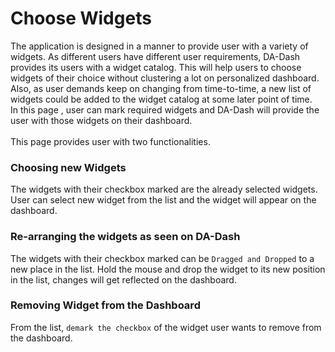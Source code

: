 # Choose Widgets

The application is designed in a manner to provide user with a variety of widgets. As different users have different user requirements, DA-Dash provides its users with a widget catalog. This will help users to choose widgets of their choice without clustering a lot on personalized dashboard. Also, as user demands keep on changing from time-to-time, a new list of widgets could be added to the widget catalog at some later point of time.<br/>
In this page , user can mark required widgets and DA-Dash will provide the user with those widgets on their dashboard.<br/><br/>
This page provides user with two functionalities.
### Choosing new Widgets
The widgets with their checkbox marked are the already selected widgets. User can select new widget from the list and the widget will appear on the dashboard.
### Re-arranging the widgets as seen on DA-Dash
The widgets with their checkbox marked can be `Dragged and Dropped` to a new place in the list. Hold the mouse and drop the widget to its new position in the list, changes will get reflected on the dashboard.
### Removing Widget from the Dashboard
From the list, `demark the checkbox` of the widget user wants to remove from the dashboard.